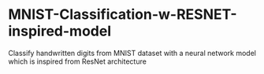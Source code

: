 # MNIST-Classification-w-RESNET-inspired-model
Classify handwritten digits from MNIST dataset with a neural network model which is inspired from ResNet architecture
